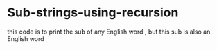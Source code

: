 # Sub-strings-using-recursion
this code is to print the sub of any English word , but this sub is also an English word

